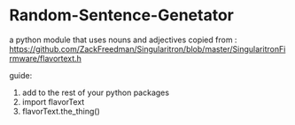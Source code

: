 # Random-Sentence-Genetator
a python module that uses nouns and adjectives copied from :
https://github.com/ZackFreedman/Singularitron/blob/master/SingularitronFirmware/flavortext.h

guide:
1. add to the rest of your python packages
2. import flavorText
3. flavorText.the_thing()

